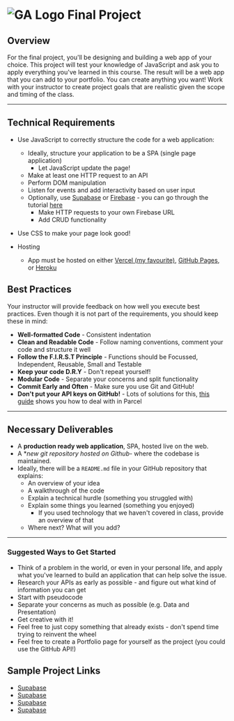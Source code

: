 # ![GA Logo](https://ga-dash.s3.amazonaws.com/production/assets/logo-9f88ae6c9c3871690e33280fcf557f33.png) Final Project

## Overview

For the final project, you'll be designing and building a web app of your choice. This project will test your knowledge of JavaScript and ask you to apply everything you've learned in this course. The result will be a web app that you can add to your portfolio. You can create anything you want! Work with your instructor to create project goals that are realistic given the scope and timing of the class.

---

## Technical Requirements

- Use JavaScript to correctly structure the code for a web application:

  - Ideally, structure your application to be a SPA (single page application)
    - Let JavaScript update the page!
  - Make at least one HTTP request to an API
  - Perform DOM manipulation
  - Listen for events and add interactivity based on user input
  - Optionally, use [Supabase](https://supabase.io/) or [Firebase](https://firebase.google.com/) - you can go through the tutorial [here](https://firebase.google.com/docs/database/web/start)
    - Make HTTP requests to your own Firebase URL
    - Add CRUD functionality
- Use CSS to make your page look good!
- Hosting
  - App must be hosted on either [Vercel (my favourite)](https://vercel.com/), [GitHub Pages](https://pages.github.com/), or [Heroku](https://www.heroku.com/)

## Best Practices

Your instructor will provide feedback on how well you execute best practices. Even though it is not part of the requirements, you should keep these in mind:

- **Well-formatted Code** - Consistent indentation
- **Clean and Readable Code** - Follow naming conventions, comment your code and structure it well
- **Follow the F.I.R.S.T Principle** - Functions should be Focussed, Independent, Reusable, Small and Testable
- **Keep your code D.R.Y** - Don't repeat yourself!
- **Modular Code** - Separate your concerns and split functionality
- **Commit Early and Often** - Make sure you use Git and GitHub!
- **Don't put your API keys on GitHub!** - Lots of solutions for this, [this guide](https://parceljs.org/env.html) shows you how to deal with in Parcel

---

## Necessary Deliverables

- A **production ready web application**, SPA, hosted live on the web.
- A **new git repository hosted on Github*- where the codebase is maintained.
- Ideally, there will be a `README.md` file in your GitHub repository that explains:
  - An overview of your idea
  - A walkthrough of the code
  - Explain a technical hurdle (something you struggled with)
  - Explain some things you learned (something you enjoyed)
    - If you used technology that we haven't covered in class, provide an overview of that
  - Where next? What will you add?

---

### Suggested Ways to Get Started

- Think of a problem in the world, or even in your personal life, and apply what you've learned to build an application that can help solve the issue.
- Research your APIs as early as possible - and figure out what kind of information you can get
- Start with pseudocode
- Separate your concerns as much as possible (e.g. Data and Presentation)
- Get creative with it!
- Feel free to just copy something that already exists - don't spend time trying to reinvent the wheel
- Feel free to create a Portfolio page for yourself as the project (you could use the GitHub API!)

## Sample Project Links

- [Supabase](https://supabase.io/)
- [Supabase](https://supabase.io/)
- [Supabase](https://supabase.io/)
- [Supabase](https://supabase.io/)
